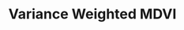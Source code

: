 ---
title: Variance Weighted MDVI 
summary: Official Implementations of "Regularization and Variance-Weighted Regression Achieves Minimax Optimality in Linear MDPs"
tags:
- Reinforcement Learning

# Optional external URL for project (replaces project detail page).
external_link: "https://github.com/matsuolab/Variance-Weighted-MDVI"

image:
  caption: Photo by rawpixel on Unsplash
  focal_point: Smart

---